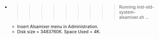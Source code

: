 * >>>>>>>>> Running inst-std-system-alsamixer.sh ...
  * Insert Alsamixer menu in Administration.
  * Disk size = 3483760K. Space Used = 4K.
